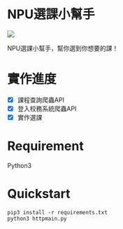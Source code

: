 # NPU選課小幫手
[![](https://img.shields.io/badge/python-3.6-blue.svg)](https://www.python.org/)

NPU選課小幫手，幫你選到你想要的課！


# 實作進度 
- [x] 課程查詢爬蟲API
- [x] 登入校務系統爬蟲API
- [x] 實作選課

# Requirement 
Python3

# Quickstart
    pip3 install -r requirements.txt
    python3 httpmain.py
    
